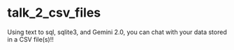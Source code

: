 # talk_2_csv_files
Using text to sql, sqlite3, and Gemini 2.0, you can chat with your data stored in a CSV file(s)!!
